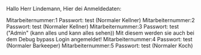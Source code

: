 Hallo Herr Lindemann,
Hier dei Anmeldedaten:

Mitarbeiternummer:1 Passwort: test (Normaler Kellner)
Mitarbeiternummer:2 Passwort: test (Normaler Kellner)
Mitarbeiternummer:3 Passwort: test ("Admin" (kann alles und kann alles sehen)) Mit diesem werden sie auch bei dem Debug bypass Login angemeldet!
Mitarbeiternummer:4 Passwort: test (Normaler Barkeeper)
Mitarbeiternummer:5 Passwort: test (Normaler Koch)
